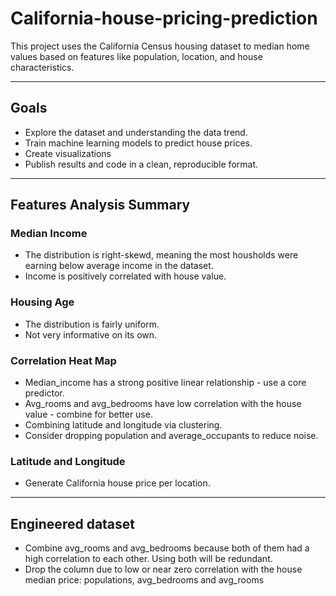 # California-house-pricing-prediction

This project uses the California Census housing dataset to median home values based on features like population, location, and house characteristics.

---

## Goals 
- Explore the dataset and understanding the data trend.
- Train machine learning models to predict house prices.
- Create visualizations
- Publish results and code in a clean, reproducible format.

--- 

## Features Analysis Summary

### Median Income
- The distribution is right-skewd, meaning the most housholds were earning below average income in the dataset.
- Income is positively correlated with house value.

### Housing Age
- The distribution is fairly uniform.
- Not very informative on its own.

### Correlation Heat Map
- Median_income has a strong positive linear relationship - use a core predictor.
- Avg_rooms and avg_bedrooms have low correlation with the house value - combine for better use.
- Combining latitude and longitude via clustering.
- Consider dropping population and average_occupants to reduce noise.

### Latitude and Longitude
- Generate California house price per location.

--- 

## Engineered dataset
- Combine avg_rooms and avg_bedrooms because both of them had a high correlation to each other. Using both will be redundant.
- Drop the column due to low or near zero correlation with the house median price: populations, avg_bedrooms and avg_rooms
